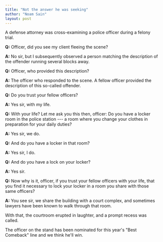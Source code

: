 ```yaml
---
title: "Not the answer he was seeking"
author: "Noam Sain"
layout: post
---
```


A defense attorney was cross-examining a police officer during a felony trial.

**Q:** Officer, did you see my client fleeing the scene?

**A:** No sir, but I subsequently observed a person matching the description of the offender running several blocks away.

**Q:** Officer, who provided this description?

**A:** The officer who responded to the scene. A fellow officer provided the description of this so-called offender.

**Q:** Do you trust your fellow officers?

**A:** Yes sir, with my life.

**Q:** With your life? Let me ask you this then, officer: Do you have a locker room in the police station --- a room where you change your clothes in preparation for your daily duties?

**A:** Yes sir, we do.

**Q:** And do you have a locker in that room?

**A:** Yes sir, I do.

**Q:** And do you have a lock on your locker?

**A:** Yes sir.

**Q:** Now why is it, officer, if you trust your fellow officers with your life, that you find it necessary to lock your locker in a room you share with those same officers?

**A:** You see sir, we share the building with a court complex, and sometimes lawyers have been known to walk through that room.

With that, the courtroom erupted in laughter, and a prompt recess was called.

The officer on the stand has been nominated for this year's "Best Comeback" line and we think he'll win.
